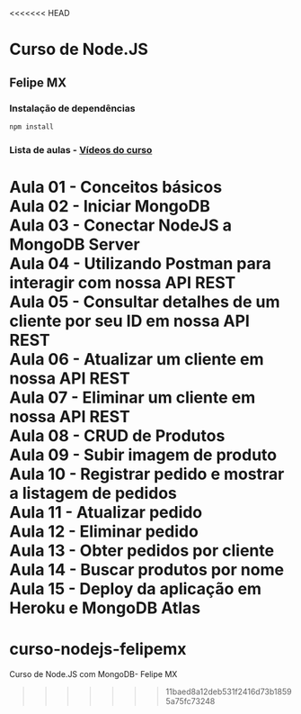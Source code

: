 <<<<<<< HEAD
# Curso de Node.JS
## Felipe MX

### Instalação de dependências

```bash
npm install
```

### Lista de aulas - [Vídeos do curso](https://www.youtube.com/watch?v=EGVPrfgl5jw&list=PLSx5HT-nMTzxfYej6YiT5WrWFXBa5CuT0&index=1)

Aula 01 - Conceitos básicos  
Aula 02 - Iniciar MongoDB  
Aula 03 - Conectar NodeJS a MongoDB Server  
Aula 04 - Utilizando Postman para interagir com nossa API REST  
Aula 05 - Consultar detalhes de um cliente por seu ID em nossa API REST  
Aula 06 - Atualizar um cliente em nossa API REST  
Aula 07 - Eliminar um cliente em nossa API REST  
Aula 08 - CRUD de Produtos  
Aula 09 - Subir imagem de produto  
Aula 10 - Registrar pedido e mostrar a listagem de pedidos  
Aula 11 - Atualizar pedido  
Aula 12 - Eliminar pedido  
Aula 13 - Obter pedidos por cliente  
Aula 14 - Buscar produtos por nome  
Aula 15 - Deploy da aplicação em Heroku e MongoDB Atlas  
=======
# curso-nodejs-felipemx
Curso de Node.JS com MongoDB- Felipe MX
>>>>>>> 11baed8a12deb531f2416d73b18595a75fc73248
